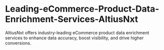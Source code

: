 # Leading-eCommerce-Product-Data-Enrichment-Services-AltiusNxt
AltiusNxt offers industry-leading eCommerce product data enrichment services to enhance data accuracy, boost visibility, and drive higher conversions.

